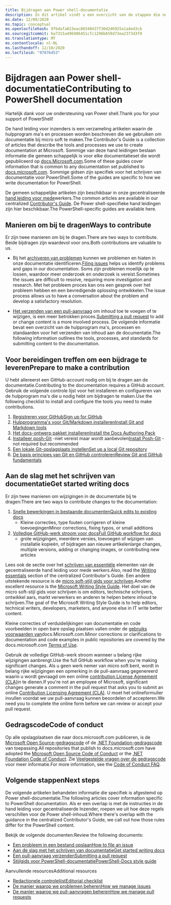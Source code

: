```yaml
---
title: Bijdragen aan Power shell-documentatie
description: In dit artikel vindt u een overzicht van de stappen die nodig zijn om aan de Power shell-documentatie te bijdragen.
ms.date: 12/09/2020
ms.topic: conceptual
ms.openlocfilehash: 9fbdafa023eac80340437f30d2d6925a1a4ed3cb
ms.sourcegitcommit: ba7315a496986451cfc1296b659d73ea2373d3f0
ms.translationtype: MT
ms.contentlocale: nl-NL
ms.lasthandoff: 12/10/2020
ms.locfileid: "97076453"
---
```

# <a name="contributing-to-powershell-documentation"></a><span data-ttu-id="99dba-103">Bijdragen aan Power shell-documentatie</span><span class="sxs-lookup"><span data-stu-id="99dba-103">Contributing to PowerShell documentation</span></span>

<span data-ttu-id="99dba-104">Hartelijk dank voor uw ondersteuning van Power shell.</span><span class="sxs-lookup"><span data-stu-id="99dba-104">Thank you for your support of PowerShell!</span></span>

<span data-ttu-id="99dba-105">De hand leiding voor inzenders is een verzameling artikelen waarin de hulpprogram ma's en processen worden beschreven die we gebruiken om documentatie bij micro soft te maken.</span><span class="sxs-lookup"><span data-stu-id="99dba-105">The Contributor's Guide is a collection of articles that describe the tools and processes we use to create documentation at Microsoft.</span></span> <span data-ttu-id="99dba-106">Sommige van deze hand leidingen beslaan informatie die gemeen schappelijk is voor elke documentatieset die wordt gepubliceerd op [docs.Microsoft.com][docs].</span><span class="sxs-lookup"><span data-stu-id="99dba-106">Some of these guides cover information that is common to any documentation set published to [docs.microsoft.com][docs].</span></span> <span data-ttu-id="99dba-107">Sommige gidsen zijn specifiek voor het schrijven van documentatie voor PowerShell.</span><span class="sxs-lookup"><span data-stu-id="99dba-107">Some of the guides are specific to how we write documentation for PowerShell.</span></span>

<span data-ttu-id="99dba-108">De gemeen schappelijke artikelen zijn beschikbaar in onze gecentraliseerde [hand leiding voor mede][contribute]werkers.</span><span class="sxs-lookup"><span data-stu-id="99dba-108">The common articles are available in our centralized [Contributor's Guide][contribute].</span></span> <span data-ttu-id="99dba-109">De Power shell-specifieke hand leidingen zijn hier beschikbaar.</span><span class="sxs-lookup"><span data-stu-id="99dba-109">The PowerShell-specific guides are available here.</span></span>

## <a name="ways-to-contribute"></a><span data-ttu-id="99dba-110">Manieren om bij te dragen</span><span class="sxs-lookup"><span data-stu-id="99dba-110">Ways to contribute</span></span>

<span data-ttu-id="99dba-111">Er zijn twee manieren om bij te dragen.</span><span class="sxs-lookup"><span data-stu-id="99dba-111">There are two ways to contribute.</span></span> <span data-ttu-id="99dba-112">Beide bijdragen zijn waardevol voor ons.</span><span class="sxs-lookup"><span data-stu-id="99dba-112">Both contributions are valuable to us.</span></span>

- <span data-ttu-id="99dba-113">Bij het [archiveren van problemen][file-an-issue] kunnen we problemen en hiaten in onze documentatie identificeren.</span><span class="sxs-lookup"><span data-stu-id="99dba-113">[Filing issues][file-an-issue] helps us identify problems and gaps in our documentation.</span></span> <span data-ttu-id="99dba-114">Soms zijn problemen moeilijk op te lossen, waardoor meer onderzoek en onderzoek is vereist.</span><span class="sxs-lookup"><span data-stu-id="99dba-114">Sometimes the issues are difficult to resolve, requiring more investigation and research.</span></span> <span data-ttu-id="99dba-115">Met het probleem proces kan ons een gesprek over het probleem hebben en een bevredigende oplossing ontwikkelen.</span><span class="sxs-lookup"><span data-stu-id="99dba-115">The issue process allows us to have a conversation about the problem and develop a satisfactory resolution.</span></span>

- <span data-ttu-id="99dba-116">[Het verzenden van een pull-aanvraag](pull-requests.md) om inhoud toe te voegen of te wijzigen, is een meer betrokken proces.</span><span class="sxs-lookup"><span data-stu-id="99dba-116">[Submitting a pull request](pull-requests.md) to add or change content is a more involved process.</span></span>
  <span data-ttu-id="99dba-117">De volgende informatie bevat een overzicht van de hulpprogram ma's, processen en standaarden voor het verzenden van inhoud aan de documentatie.</span><span class="sxs-lookup"><span data-stu-id="99dba-117">The following information outlines the tools, processes, and standards for submitting content to the documentation.</span></span>

## <a name="prepare-to-make-a-contribution"></a><span data-ttu-id="99dba-118">Voor bereidingen treffen om een bijdrage te leveren</span><span class="sxs-lookup"><span data-stu-id="99dba-118">Prepare to make a contribution</span></span>

<span data-ttu-id="99dba-119">U hebt allereerst een GitHub-account nodig om bij te dragen aan de documentatie.</span><span class="sxs-lookup"><span data-stu-id="99dba-119">Contributing to the documentation requires a GitHub account.</span></span> <span data-ttu-id="99dba-120">Gebruik de volgende controle lijst voor het installeren en configureren van de hulpprogram ma's die u nodig hebt om bijdragen te maken.</span><span class="sxs-lookup"><span data-stu-id="99dba-120">Use the following checklist to install and configure the tools you need to make contributions.</span></span>

1. [<span data-ttu-id="99dba-121">Registreren voor GitHub</span><span class="sxs-lookup"><span data-stu-id="99dba-121">Sign up for GitHub</span></span>](/contribute/get-started-setup-github)
1. [<span data-ttu-id="99dba-122">Hulpprogramma's voor Git/Markdown installeren</span><span class="sxs-lookup"><span data-stu-id="99dba-122">Install Git and Markdown tools</span></span>](/contribute/get-started-setup-tools)
1. [<span data-ttu-id="99dba-123">Het docs-ontwerp pakket installeren</span><span class="sxs-lookup"><span data-stu-id="99dba-123">Install the Docs Authoring Pack</span></span>](/contribute/how-to-write-docs-auth-pack)
1. <span data-ttu-id="99dba-124">[Installeer posh-Git][posh-git] -niet vereist maar wordt aanbevolen</span><span class="sxs-lookup"><span data-stu-id="99dba-124">[Install Posh-Git][posh-git] - not required but recommended</span></span>
1. [<span data-ttu-id="99dba-125">Een lokale Git-opslagplaats instellen</span><span class="sxs-lookup"><span data-stu-id="99dba-125">Set up a local Git repository</span></span>](/contribute/get-started-setup-local)
1. [<span data-ttu-id="99dba-126">De basis principes van Git en GitHub controleren</span><span class="sxs-lookup"><span data-stu-id="99dba-126">Review Git and GitHub fundamentals</span></span>](/contribute/git-github-fundamentals)

## <a name="get-started-writing-docs"></a><span data-ttu-id="99dba-127">Aan de slag met het schrijven van documentatie</span><span class="sxs-lookup"><span data-stu-id="99dba-127">Get started writing docs</span></span>

<span data-ttu-id="99dba-128">Er zijn twee manieren om wijzigingen in de documentatie bij te dragen:</span><span class="sxs-lookup"><span data-stu-id="99dba-128">There are two ways to contribute changes to the documentation:</span></span>

1. [<span data-ttu-id="99dba-129">Snelle bewerkingen in bestaande documenten</span><span class="sxs-lookup"><span data-stu-id="99dba-129">Quick edits to existing docs</span></span>](/contribute/#quick-edits-to-existing-documents)
   - <span data-ttu-id="99dba-130">Kleine correcties, type fouten corrigeren of kleine toevoegingen</span><span class="sxs-lookup"><span data-stu-id="99dba-130">Minor corrections, fixing typos, or small additions</span></span>
1. [<span data-ttu-id="99dba-131">Volledige GitHub-werk stroom voor docs</span><span class="sxs-lookup"><span data-stu-id="99dba-131">Full GitHub workflow for docs</span></span>](/contribute/how-to-write-workflows-major)
   - <span data-ttu-id="99dba-132">grote wijzigingen, meerdere versies, toevoegen of wijzigen van installatie kopieën, of bijdragen aan nieuwe artikelen</span><span class="sxs-lookup"><span data-stu-id="99dba-132">large changes, multiple versions, adding or changing images, or contributing new articles</span></span>

<span data-ttu-id="99dba-133">Lees ook de sectie over het [schrijven van essentiële](/contribute/style-quick-start) elementen van de gecentraliseerde hand leiding voor mede werkers.</span><span class="sxs-lookup"><span data-stu-id="99dba-133">Also, read the [Writing essentials](/contribute/style-quick-start) section of the centralized Contributor's Guide.</span></span> <span data-ttu-id="99dba-134">Een andere uitstekende resource is de [micro soft-stijl gids voor schrijven][style-guide].</span><span class="sxs-lookup"><span data-stu-id="99dba-134">Another excellent resource is the [Microsoft Writing Style Guide][style-guide].</span></span> <span data-ttu-id="99dba-135">Het doel van de micro soft-stijl gids voor schrijven is om editors, technische schrijvers, ontwikkel aars, markt verwerkers en anderen te helpen betere inhoud te schrijven.</span><span class="sxs-lookup"><span data-stu-id="99dba-135">The goal of the Microsoft Writing Style Guide is to help editors, technical writers, developers, marketers, and anyone else in IT write better content.</span></span>

<span data-ttu-id="99dba-136">Kleine correcties of verduidelijkingen van documentatie en code voorbeelden in open bare opslag plaatsen vallen onder de [gebruiks voorwaarden van][terms-of-use]docs.Microsoft.com.</span><span class="sxs-lookup"><span data-stu-id="99dba-136">Minor corrections or clarifications to documentation and code examples in public repositories are covered by the docs.microsoft.com [Terms of Use][terms-of-use].</span></span>

<span data-ttu-id="99dba-137">Gebruik de volledige GitHub-werk stroom wanneer u belang rijke wijzigingen aanbrengt.</span><span class="sxs-lookup"><span data-stu-id="99dba-137">Use the full GitHub workflow when you're making significant changes.</span></span> <span data-ttu-id="99dba-138">Als u geen werk nemer van micro soft bent, wordt in belang rijke wijzigingen een opmerking in de pull-aanvraag gegenereerd waarin u wordt gevraagd om een online [contribution License Agreement (CLA)][cla]in te dienen.</span><span class="sxs-lookup"><span data-stu-id="99dba-138">If you're not an employee of Microsoft, significant changes generate a comment in the pull request that asks you to submit an online [Contribution Licensing Agreement (CLA)][cla].</span></span> <span data-ttu-id="99dba-139">U moet het onlineformulier invullen voordat we uw pull-aanvraag kunnen beoordelen of accepteren.</span><span class="sxs-lookup"><span data-stu-id="99dba-139">We need you to complete the online form before we can review or accept your pull request.</span></span>

## <a name="code-of-conduct"></a><span data-ttu-id="99dba-140">Gedragscode</span><span class="sxs-lookup"><span data-stu-id="99dba-140">Code of conduct</span></span>

<span data-ttu-id="99dba-141">Op alle opslagplaatsen die naar docs.microsoft.com publiceren, is de [Microsoft Open Source-gedragscode](https://opensource.microsoft.com/codeofconduct/) of de [.NET Foundation-gedragscode](https://dotnetfoundation.org/code-of-conduct) van toepassing.</span><span class="sxs-lookup"><span data-stu-id="99dba-141">All repositories that publish to docs.microsoft.com have adopted the [Microsoft Open Source Code of Conduct](https://opensource.microsoft.com/codeofconduct/) or the [.NET Foundation Code of Conduct](https://dotnetfoundation.org/code-of-conduct).</span></span> <span data-ttu-id="99dba-142">Zie [Veelgestelde vragen over de gedragscode](https://opensource.microsoft.com/codeofconduct/faq/) voor meer informatie.</span><span class="sxs-lookup"><span data-stu-id="99dba-142">For more information, see the [Code of Conduct FAQ](https://opensource.microsoft.com/codeofconduct/faq/).</span></span>

## <a name="next-steps"></a><span data-ttu-id="99dba-143">Volgende stappen</span><span class="sxs-lookup"><span data-stu-id="99dba-143">Next steps</span></span>

<span data-ttu-id="99dba-144">De volgende artikelen behandelen informatie die specifiek is afgestemd op Power shell-documentatie.</span><span class="sxs-lookup"><span data-stu-id="99dba-144">The following articles cover information specific to PowerShell documentation.</span></span> <span data-ttu-id="99dba-145">Als er een overlap is met de instructies in de hand leiding voor gecentraliseerde Inzender, roepen we uit hoe deze regels verschillen voor de Power shell-inhoud.</span><span class="sxs-lookup"><span data-stu-id="99dba-145">Where there's overlap with the guidance in the centralized Contributor's Guide, we call out how those rules differ for the PowerShell content.</span></span>

<span data-ttu-id="99dba-146">Bekijk de volgende documenten:</span><span class="sxs-lookup"><span data-stu-id="99dba-146">Review the following documents:</span></span>

- [<span data-ttu-id="99dba-147">Een probleem in een bestand opslaan</span><span class="sxs-lookup"><span data-stu-id="99dba-147">How to file an issue</span></span>](file-an-issue.md)
- [<span data-ttu-id="99dba-148">Aan de slag met het schrijven van documentatie</span><span class="sxs-lookup"><span data-stu-id="99dba-148">Get started writing docs</span></span>](get-started-writing.md)
- [<span data-ttu-id="99dba-149">Een pull-aanvraag verzenden</span><span class="sxs-lookup"><span data-stu-id="99dba-149">Submitting a pull request</span></span>](pull-requests.md)
- [<span data-ttu-id="99dba-150">Stijlgids voor PowerShell-documentatie</span><span class="sxs-lookup"><span data-stu-id="99dba-150">PowerShell-Docs style guide</span></span>](powershell-style-guide.md)

<span data-ttu-id="99dba-151">Aanvullende resources</span><span class="sxs-lookup"><span data-stu-id="99dba-151">Additional resources</span></span>

- [<span data-ttu-id="99dba-152">Redactionele controlelijst</span><span class="sxs-lookup"><span data-stu-id="99dba-152">Editorial checklist</span></span>](editorial-checklist.md)
- [<span data-ttu-id="99dba-153">De manier waarop we problemen beheren</span><span class="sxs-lookup"><span data-stu-id="99dba-153">How we manage issues</span></span>](managing-issues.md)
- [<span data-ttu-id="99dba-154">De manier waarop we pull-aanvragen beheren</span><span class="sxs-lookup"><span data-stu-id="99dba-154">How we manage pull requests</span></span>](managing-pull-requests.md)

<!--link refs-->
[cla]: https://cla.microsoft.com/
[contribute]: /contribute/
[docs]: https://docs.microsoft.com/
[file-an-issue]: file-an-issue.md
[posh-git]: https://www.powershellgallery.com/packages/posh-git
[psdocs]: /powershell
[style-guide]: /style-guide/welcome/
[terms-of-use]: /legal/termsofuse

